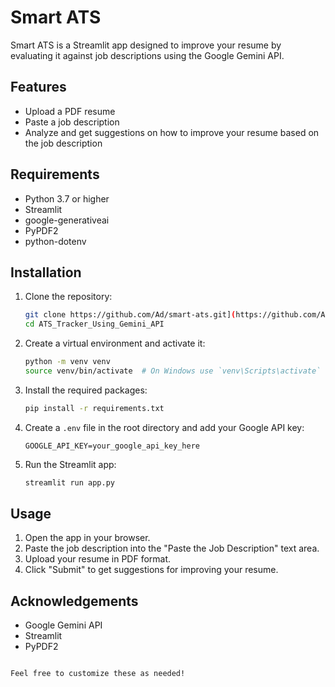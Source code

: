 # Smart ATS

Smart ATS is a Streamlit app designed to improve your resume by evaluating it against job descriptions using the Google Gemini API.

## Features

- Upload a PDF resume
- Paste a job description
- Analyze and get suggestions on how to improve your resume based on the job description

## Requirements

- Python 3.7 or higher
- Streamlit
- google-generativeai
- PyPDF2
- python-dotenv

## Installation

1. Clone the repository:

   ```bash
   git clone https://github.com/Ad/smart-ats.git](https://github.com/Adeel-Farooq-Khan/ATS_Tracker_Using_Gemini_API
   cd ATS_Tracker_Using_Gemini_API
   ```

2. Create a virtual environment and activate it:

   ```bash
   python -m venv venv
   source venv/bin/activate  # On Windows use `venv\Scripts\activate`
   ```

3. Install the required packages:

   ```bash
   pip install -r requirements.txt
   ```

4. Create a `.env` file in the root directory and add your Google API key:

   ```env
   GOOGLE_API_KEY=your_google_api_key_here
   ```

5. Run the Streamlit app:

   ```bash
   streamlit run app.py
   ```

## Usage

1. Open the app in your browser.
2. Paste the job description into the "Paste the Job Description" text area.
3. Upload your resume in PDF format.
4. Click "Submit" to get suggestions for improving your resume.


## Acknowledgements

- Google Gemini API
- Streamlit
- PyPDF2
```

Feel free to customize these as needed!
